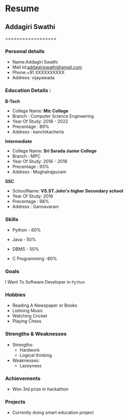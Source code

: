 
# Resume

## Addagiri Swathi
==================

### Personal details

- Name:Addagiri Swathi<br>
- Mail Id:addagiriswathi@gmail.com<br>
- Phone:+91 XXXXXXXXXX <br>
- Address: vijayawada <br>
### Education Details :

**B-Tech**

- College Name: __Mic College__<br>
- Branch : Computer Science Engineering<br>
- Year Of Study: 2018 - 2022<br>
- Precentage : 89%<br>
- Address : kanchikacherla<br>

**Intermediate**
- College Name: __Sri Sarada Junior College__<br>
- Branch : MPC<br>
- Year Of Study: 2016 - 2018<br>
- Precentage : 93%<br>
- Address : Moghalrajpuram<br>

**SSC**
- SchoolName: __VS.ST.John's higher Secondary school__<br>
- Year Of Study: 2016<br>
- Precentage : 98%<br>
- Address : Gannavaram<br>

### **Skills**

- Python - 60%

- Java - 50%

- DBMS - 50%

- C Programming -80%

### **Goals**

I Want To Software Developer in `Python`

### **Hobbies**

- Reading A Newspaper or Books<br>
- Listining Music<br>
- Watching Cricket<br>
- Playing Chess<br>

### **Strengths & Weaknesses**
- Strengths:
  - Hardwork
  - Logical thinking
- Weaknesses:
  - Lazeyness
 
### **Achievements**
 
 - Won 3rd prize in hackathon
 
###  **Projects**
 - Currently doing smart education project
 
 
